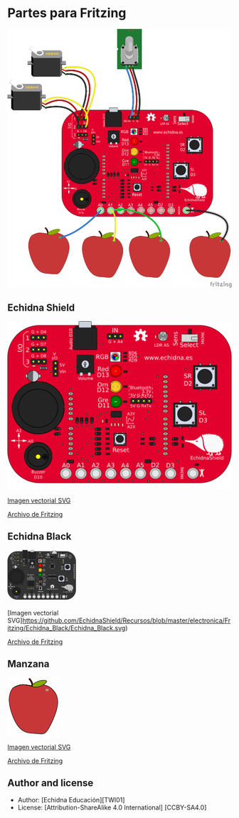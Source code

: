 # Partes para Fritzing
![Esquema](https://github.com/EchidnaShield/Recursos/blob/master/electronica/Fritzing/EchidnaShield/Esquema.png)
## Echidna Shield

![EchidnaShield](https://github.com/EchidnaShield/Recursos/blob/master/electronica/Fritzing/EchidnaShield/Echidna_Shield.png)

[Imagen vectorial SVG](https://github.com/EchidnaShield/Recursos/blob/master/electronica/Fritzing/EchidnaShield/Echidna_Shield.svg)

[Archivo de Fritzing](https://github.com/EchidnaShield/Recursos/blob/master/electronica/Fritzing/EchidnaShield/Echidna%20Shield.fzpz)

## Echidna Black

![EchidnaBlack](https://github.com/EchidnaShield/Recursos/blob/master/electronica/Fritzing/Echidna_Black/Echidna_Black.png)

[Imagen vectorial SVG]https://github.com/EchidnaShield/Recursos/blob/master/electronica/Fritzing/Echidna_Black/Echidna_Black.svg)

[Archivo de Fritzing](https://github.com/EchidnaShield/Recursos/blob/master/electronica/Fritzing/Echidna_Black/Echidna%20Black.fzpz)


## Manzana

![Manzana](https://github.com/EchidnaShield/Recursos/blob/master/electronica/Fritzing/manzana/manzana.png)

[Imagen vectorial SVG](https://github.com/EchidnaShield/Recursos/blob/master/electronica/Fritzing/manzana/manzana.svg)

[Archivo de Fritzing](https://github.com/EchidnaShield/Recursos/blob/master/electronica/Fritzing/manzana/manzana.fzpz)

## Author and license
* Author: [Echidna Educación][TWI01]
* License: [Attribution-ShareAlike 4.0 International] [CCBY-SA4.0]

